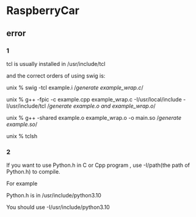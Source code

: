 # RaspberryCar

## error


### 1


  tcl is usually installed in /usr/include/tcl
  
  
  and the correct orders of using swig is:
  
  
  unix % swig -tcl example.i   /*generate example_wrap.c*/
  
  
  unix % g++ -fpic -c example.cpp example_wrap.c -I/usr/local/include -I/usr/include/tcl /*generate example.o and example_wrap.o*/
  
  
  unix % g++ -shared example.o example_wrap.o -o main.so /*generate example.so*/
  
  
  unix % tclsh
  
  ### 2
  
  If you want to use Python.h in C or Cpp program , use -I/path(the path of Python.h) to compile.
  
  For example
  
  Python.h is in /usr/include/python3.10
  
  You should use -I/usr/include/python3.10
